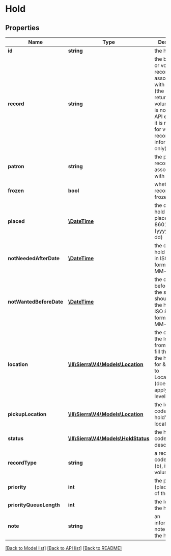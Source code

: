 # Hold

## Properties
Name | Type | Description | Notes
------------ | ------------- | ------------- | -------------
**id** | **string** | the hold ID | 
**record** | **string** | the bib, item, or volume record number associated with the hold (the endpoint returned for volume holds is not a valid API endpoint; it is returned for volume record ID information only) | [optional] 
**patron** | **string** | the patron record number associated with the hold | 
**frozen** | **bool** | whether the record is frozen | [optional] 
**placed** | [**\DateTime**](\DateTime.md) | the date the hold was placed, in ISO 8601 format (yyyy-MM-dd) | [optional] 
**notNeededAfterDate** | [**\DateTime**](\DateTime.md) | the date the hold expires, in ISO 8601 format (yyyy-MM-dd) | [optional] 
**notWantedBeforeDate** | [**\DateTime**](\DateTime.md) | the date before which the system should not fill the hold, in ISO 8601 format (yyyy-MM-dd) | [optional] 
**location** | [**\III\Sierra\V4\Models\Location**](Location.md) | the code of the location from which to fill the hold, if the hold is set for \&quot;Limit to Location\&quot; (does not apply to item-level holds) | [optional] 
**pickupLocation** | [**\III\Sierra\V4\Models\Location**](Location.md) | the location code of the hold&#39;s pickup location | [optional] 
**status** | [**\III\Sierra\V4\Models\HoldStatus**](HoldStatus.md) | the hold status code and description | [optional] 
**recordType** | **string** | a record type code, i.e., bib (b), item (i), or volume (j) | [optional] 
**priority** | **int** | the priority (place in line) of the hold | [optional] 
**priorityQueueLength** | **int** | the length of the hold queue | [optional] 
**note** | **string** | an informational note related to the hold | [optional] 

[[Back to Model list]](../README.md#documentation-for-models) [[Back to API list]](../README.md#documentation-for-api-endpoints) [[Back to README]](../README.md)


